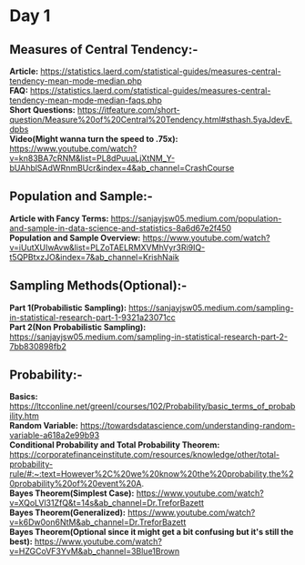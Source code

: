 # Day 1
## Measures of Central Tendency:-
**Article:** https://statistics.laerd.com/statistical-guides/measures-central-tendency-mean-mode-median.php \
**FAQ:** https://statistics.laerd.com/statistical-guides/measures-central-tendency-mean-mode-median-faqs.php \
**Short Questions:** https://itfeature.com/short-question/Measure%20of%20Central%20Tendency.html#sthash.5yaJdevE.dpbs \
**Video(Might wanna turn the speed to .75x):** https://www.youtube.com/watch?v=kn83BA7cRNM&list=PL8dPuuaLjXtNM_Y-bUAhblSAdWRnmBUcr&index=4&ab_channel=CrashCourse

## Population and Sample:-
**Article with Fancy Terms:** https://sanjayjsw05.medium.com/population-and-sample-in-data-science-and-statistics-8a6d67e2f450 \
**Population and Sample Overview:** https://www.youtube.com/watch?v=iUutXUIwAvw&list=PLZoTAELRMXVMhVyr3Ri9IQ-t5QPBtxzJO&index=7&ab_channel=KrishNaik 

## Sampling Methods(Optional):- 
**Part 1(Probabilistic Sampling):** https://sanjayjsw05.medium.com/sampling-in-statistical-research-part-1-9321a23071cc \
**Part 2(Non Probabilistic Sampling):** https://sanjayjsw05.medium.com/sampling-in-statistical-research-part-2-7bb830898fb2

## Probability:-
**Basics:** https://ltcconline.net/greenl/courses/102/Probability/basic_terms_of_probability.htm \
**Random Variable:** https://towardsdatascience.com/understanding-random-variable-a618a2e99b93 \
**Conditional Probability and Total Probability Theorem:** https://corporatefinanceinstitute.com/resources/knowledge/other/total-probability-rule/#:~:text=However%2C%20we%20know%20the%20probability,the%20probability%20of%20event%20A. \
**Bayes Theorem(Simplest Case):** https://www.youtube.com/watch?v=XQoLVl31ZfQ&t=14s&ab_channel=Dr.TreforBazett \
**Bayes Theorem(Generalized):** https://www.youtube.com/watch?v=k6Dw0on6NtM&ab_channel=Dr.TreforBazett \
**Bayes Theorem(Optional since it might get a bit confusing but it's still the best):** https://www.youtube.com/watch?v=HZGCoVF3YvM&ab_channel=3Blue1Brown
